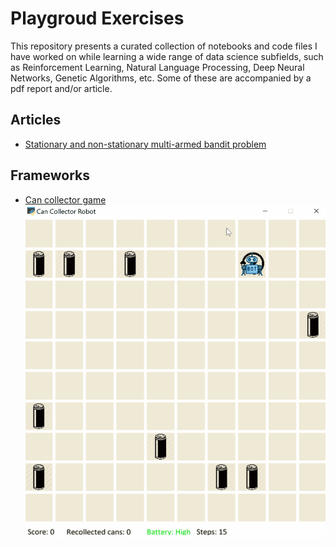 # Playgroud Exercises
This repository  presents a curated collection of notebooks and code files I have worked on while learning a wide range of data science subfields, such as Reinforcement Learning, Natural Language Processing, Deep Neural Networks, Genetic Algorithms, etc. Some of these are accompanied by a pdf report and/or article.

## Articles
* [Stationary and non-stationary multi-armed bandit problem](https://towardsdatascience.com/reinforcement-learning-basics-stationary-and-non-stationary-multi-armed-bandit-problem-cfe06d33b815)

## Frameworks
* [Can collector game](can%20collector/can_collector_framework.py)
![Can collector demo](Reinforcement%20Learning/can%20collector/can_collector_demo.gif)

